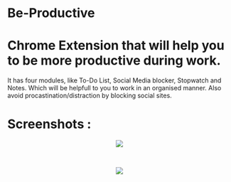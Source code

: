 # Be-Productive
# Chrome Extension that will help you to be more productive during work.

It has four modules, like To-Do List, Social Media blocker, Stopwatch and Notes. Which will be helpfull to you to work in an organised manner. Also avoid procastination/distraction by blocking social sites. 

# Screenshots :
<p align = "center">
 <img src="https://user-images.githubusercontent.com/68363290/134545843-de888481-d5ed-4215-966f-d9ba056e1074.JPG">
 </p>
 <br>
 <p align = "center">
 <img src="https://user-images.githubusercontent.com/68363290/134546606-803f4519-2686-4058-b7d7-3319cc6e5f02.JPG">
 </p>


